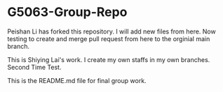 # G5063-Group-Repo

Peishan Li has forked this repository. I will add new files from here. Now testing to create and merge pull request from here to the orginial main branch.

This is Shiying Lai's work. I create my own staffs in my own branches. Second Time Test.

This is the README.md file for final group work.

